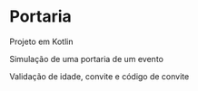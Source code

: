 # Portaria

Projeto em Kotlin

Simulação de uma portaria de um evento

Validação de idade, convite e código de convite